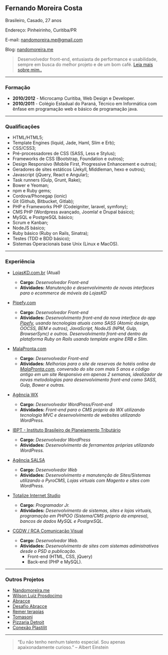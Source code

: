 ## **Fernando Moreira Costa**

Brasileiro, Casado, 27 anos

Endereço: Pinheirinho, Curitiba/PR

E-mail: [nandomoreira.me@gmail.com](mailto:nandomoreira.me@gmail.com)

Blog: [nandomoreira.me](https://nandomoreira.me/)

> Desenvolvedor front-end, entusiasta de performance e usabilidade, sempre em busca do melhor projeto e de um bom café. [Leia mais sobre mim..](https://nandomoreira.me/about/)

---

### Formação

* **2010/2012** - Microcamp Curitiba, Web Design e Developer.
* **2010/2011** - Colégio Estadual do Paraná, Técnico em Informática com ênfase em programação web e básico de programação java.

---

### Qualificações

* HTML/HTML5;
* Template Engines (liquid, Jade, Haml, Slim e Erb);
* CSS/CSS3;
* Pré-processadores de CSS (SASS, Less e Stylus);
* Frameworks de CSS (Bootstrap, Foundation e outros);
* Design Responsivo (Mobile First, Progressive Enhancement e outros);
* Geradores de sites estáticos (Jekyll, Middleman, hexo e outros);
* Javascript (jQuery, React e Angular);
* Task runners (Gulp, Grunt, Rake);
* Bower e Yeoman;
* npm e Ruby gems;
* Cordova/Phonegap (ionic)
* Git (Github, Bitbucket, Gitlab);
* PHP e Frameworks PHP (Codeigniter, laravel, symfony);
* CMS PHP (Wordpress avançado, Joomla! e Drupal básico);
* MySQL e PostgreSQL básico;
* Scrum e Kanban;
* NodeJS básico;
* Ruby básico (Ruby on Rails, Sinatra);
* Testes (TDD e BDD básico);
* Sistemas Operacionais base Unix (Linux e MacOS).

---

### Experiência

* [LojasKD.com.br](https://www.lojaskd.com.br/) (Atual)
    * **Cargo:** *Desenvolvedor Front-end*
    * **Atividades:** *Manutenção e desenvolvimento de novas interfaces para o ecommerce de móveis da LojasKD*

* [Pipefy.com](http://pipefy.com)
    * **Cargo:** *Desenvolvedor Front-end*
    * **Atividades:** *Desenvolvimento front-end da nova interface do app [Pipefy](http://app.pipefy.com), usando tecnologias atuais como SASS (Atomic design, OOCSS, BEM e outros), JavaScript, NodeJS (NPM, Gulp, BrowserSync) e outros. Desenvolvimento front-end dentro da plataforma Ruby on Rails usando template engine ERB e Slim.*

* [MalaPronta.com](http://malapronta.com.br/)
    * **Cargo:** *Desenvolvedor Front-end*
    * **Atividades:** *Melhorias para o site de reservas de hotéis online da [MalaPronta.com](http://malapronta.com.br/), conversão do site com mais 5 anos e código antigo em um site _Responsivo_ em apenas 2 semanas, idealizador de novas metodologias para desenvolvimento front-end como SASS, Gulp, Bower e outras.*

* [Agência WX](http://agenciawx.com.br/)
    * **Cargo:** *Desenvolvedor WordPress/Front-end*
    * **Atividades:** *Front-end para o CMS próprio da WX utilizando tecnologia MVC e desenvolvimento de websites utilizando WordPress.*

* [IBPT - Instituto Brasileiro de Planejamento Tributário](http://www.ibpt.org.br/)
    * **Cargo:** *Desenvolvedor WordPress*
    * **Atividades:** *Desenvolvimento de ferramentas próprias utilizando WordPress.*

* [Agência SALSA](http://salsa.ag/)
    * **Cargo:** *Desenvolvedor Web*
    * **Atividades:** *Desenvolvimento e manutenção de Sites/Sistemas utilizando o PyroCMS, Lojas virtuais com Magento e sites com WordPress.*
    
* [Totalize Internet Studio](http://www.totalize.com.br/)
    * **Cargo:** *Programador Jr.*
    * **Atividades:** *Desenvolvimento de sistemas, sites e lojas virtuais, programação em PHPOO (Sistema/CMS próprio da empresa), bancos de dados MySQL e PostgreSQL.*
 
* [CGDW / RCA Comunicação Visual](http://www.cgdw.com.br/)
   * **Cargo:** *Desenvolvedor Web.*
   * **Atividades:** *Desenvolvimento de sites com sistemas adimistrativos desde o PSD a publicação.*
      * Front-end (HTML, CSS, jQuery)
      * Back-end (PHP e MySQL).

---

### Outros Projetos

* [Nandomoreira.me](https://nandomoreira.me/)
* [Wilson Luiz Prosdocimo](http://wprosdocimo.com.br/)
* [Abracce](http://www.abracce.org.br/)
* [Desafio Abracce](http://desafio.abracce.org.br/)
* [Remer terapias](http://remerterapias.com.br/)
* [Tomasoni](http://tomasoni.ind.br/)
* [Pizzaria Detroit](http://www.pizzariadetroit.com.br/)
* [Conexão Plastilit](http://www.conexaoplastilit.com.br/)

---

> “Eu não tenho nenhum talento especial. Sou apenas apaixonadamente curioso.” – Albert Einstein
